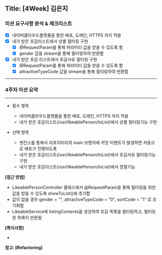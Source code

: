 ## Title: [4Week] 김은지

### 미션 요구사항 분석 & 체크리스트
- [x] 네이버클라우드플랫폼을 통한 배포, 도메인, HTTPS 까지 적용
- [x] 내가 받은 호감리스트에서 성별 필터링 구현
  - [x] @RequestParam를 통해 파라미터 값을 받을 수 있도록 함
  - [x] gender 값을 stream을 통해 필터링하여 반환함
- [x] 내가 받은 호감 리스트에서 호감사유 필터링 구현
  - [x] @RequestParam를 통해 파라미터 값을 받을 수 있도록 함
  - [x] attractiveTypeCode 값을 stream을 통해 필터링하여 반환함

---

### 4주차 미션 요약

---

- 필수 항목
  - 네이버클라우드플랫폼을 통한 배포, 도메인, HTTPS 까지 적용 
  - 내가 받은 호감리스트(/usr/likeablePerson/toList)에서 성별 필터링기능 구현

- 선택 항목
  - 젠킨스를 통해서 리포지터리의 main 브랜치에 커밋 이벤트가 발생하면 자동으로 배포가 진행되도록 
  - 내가 받은 호감리스트(/usr/likeablePerson/toList)에서 호감사유 필터링기능 구현 
  - 내가 받은 호감리스트(/usr/likeablePerson/toList)에서 정렬기능

**[접근 방법]**

- LikeablePersonController 클래스에서 @RequestParam을 통해 필터링을 위한 값을 받을 수 있도록 showToList()에 추가함
- 값이 없을 경우 gender = "", attractiveTypeCode = "0", sortCode = "1" 로 초기화함
- LikeableService에 listingContents를 생성하여 호감 목록을 필터링하고, 필터링한 목록이 반환됨

**[특이사항]**

-

**참고: [Refactoring]**